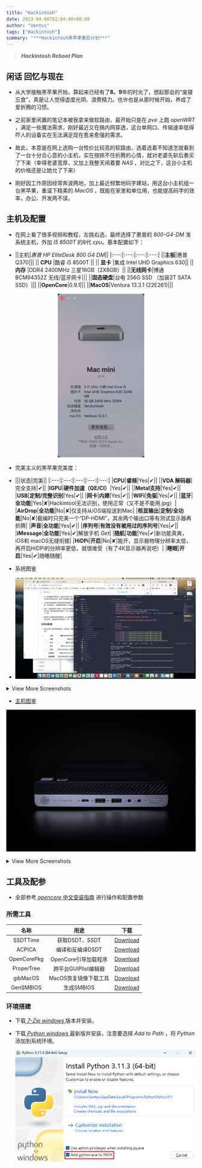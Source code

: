 ```yaml
---
title: "Hackintosh"
date: 2023-04-08T02:04:08+08:00
author: "Ventus"
tags: ["Hackintosh"]
summary: "***Hackintosh黑苹果重启计划***"
---
```


> ***Hackintosh Reboot Plan***

## 闲话 回忆与现在

* 从大学接触黑苹果开始，算起来已经有了**8、9**年的时光了，想起那会的“废寝忘食”，真是让人觉得虚度光阴、浪费精力。也许也是从那时候开始，养成了爱折腾的习惯。

* 之前家里闲置的笔记本被我拿来做软路由，最开始只是在 *pve* 上跑 *openWRT* ，满足一些魔法需求，刚好最近又在搞内网穿透，这台单网口、传输速率低得吓人的设备实在无法满足现在愈来愈强的需求。

* 故此，本意是在网上选购一台性价比较高的软路由，选着选着不知道怎就看到了一台十分合心意的小主机，实在按捺不住折腾的心情，就对老婆先斩后奏买了下来（幸得老婆宽厚，又加上我整天闹着要 *NAS* ，对比之下，这台小主机的价格还是让她允了下来）

* 刚好因工作原因经常奔波两地，加上最近频繁地码字建站，用这台小主机组一台黑苹果，重温下精美的 *MacOS* ，既能在家里和单位用，也能提高码字的效率，办公、开发两不误。

## 主机及配置

* 在网上看了很多视频和教程，左挑右选，最终选择了惠普的 *800-G4-DM* 准系统主机，外加 *I5 8500T* 的8代 *cpu*。基本配置如下：

* ||主机|*惠普 HP EliteDesk 800 G4 DM*||
|:---:|:---:|:---:|:---:|
||**主板**|惠普Q370|||
|| **CPU** |酷睿 i5 8500T ||
|| **显卡** |集成 Intel UHD Graphics 630||
|| **内存** |DDR4 2400MHz 三星16GB（2X8GB）||
||**无线网卡**|博通 BCM94352Z 无线/蓝牙网卡|||
||**固态硬盘**|台电 256G SSD （加装2T SATA SSD）|||
||**OpenCore**|0.9.1|||
||**MacOS**|Ventura 13.3.1 (22E261)||| 

<p align="center"><img height=435 src=/images/Hackintosh/1.png></p>

* 完美主义的黑苹果完美度：

* |||状态|完美||
|:---:|:---:|:---:|:---:|:---:|
|**CPU**|**睿频**|Yes|✔︎||
||**VDA 解码器**|完全支持|✔︎||
|**IGPU**|**硬件加速（QE/CI）**|Yes|✔︎||
||**Metal支持**|Yes|✔︎||
|**USB**|**定制/完整识别**|Yes|✔︎||
|**网卡**|**内建**|Yes|✔︎||
|**WIFI**|**免驱**|Yes|✔︎||
|**蓝牙**|**全功能**|Yes|✘|Hackintool无法识别，使用正常（又不是不能用.jpg）|
|**AirDrop**|**全功能**|No|✘|仅支持从iOS端投送到Mac|
|**核显输出**|**定制/全功能**|No|✘|截编时只完美一个“DP-HDMI”，其余两个输出口等有测试显示器再折腾|
|**声音**|**全功能**|Yes|✔︎||
|**序列号**|**有效没有被用过的序列号**|Yes|✔︎||
|**iMessage**|**全功能**|Yes|✔︎|解放手机 *Get*|
|**随航**|**功能**|Yes|✔︎|新功能真爽，iOS和 macOS无缝衔接|
|**HiDPi**|**开启**|No|✘|能开，显示器物理分辨率太低，再开启HiDPi的分辨率更低，就很难受（有了4K显示器再说吧）|
|**睡眠**|**开启**|Yes|✔︎|随睡随醒|

* 系统图鉴

* <img width=800 src=/images/Hackintosh/2.png>

<details>
<summary>
View More Screenshots
</summary>

![1](/images/Hackintosh//3.png)
![1](/images/Hackintosh//4.png)


</details>

* [主机图鉴](https://www.hacktiny.com/posts/2740.html)

![1](/images/Hackintosh/HP-EliteDesk-800-G4-35W-09.jpg "图鉴")

<details>
<summary>
View More Screenshots
</summary>

<img width=435 src=/images/Hackintosh/HP-EliteDesk-800-G4-35W-12.jpg>
<img width=435 src=/images/Hackintosh/HP-EliteDesk-800-G4-35W-13.jpg>
<img width=435 src=/images/Hackintosh/HP-EliteDesk-800-G4-35W-14.jpg>
<img width=435 src=/images/Hackintosh/HP-EliteDesk-800-G4-35W-15.jpg>
<img width=435 src=/images/Hackintosh/HP-EliteDesk-800-G4-35W-16.jpg>
<img width=435 src=/images/Hackintosh/HP-EliteDesk-800-G4-DM-35W-dGPU-03.jpg>
<img width=435 src=/images/Hackintosh/HP-EliteDesk-800-G4-DM-35W-Lock-01.jpg>
<img width=435 src=/images/Hackintosh/HP-EliteDesk-800-G4-DM-35W-Lock-02.jpg>

</details>


## 工具及配参

* 全部参考[ *opencore* 中文安装指南](https://sumingyd.github.io/OpenCore-Install-Guide/) 进行操作和配置参数

### 所需工具

|名称|用途|下载|
|:---:|:---:|:---:|
|SSDTTime|获取DSDT、SSDT|[Download](https://github.com/corpnewt/SSDTTime)|
|ACPICA|编译和反编译DSDT|[Download](https://acpica.org/downloads/binary-tools)|
|OpenCorePkg|OpenCore引导加载程序|[Download](https://github.com/acidanthera/OpenCorePkg/releases)|
|ProperTree|跨平台GUIPlist编辑器|[Download](https://github.com/corpnewt/ProperTree)|
|gibMacOS|MacOS恢复镜像下载工具|[Download](https://github.com/corpnewt/gibMacOS)|
|GenSMBIOS|生成SMBIOS|[Download](https://github.com/corpnewt/GenSMBIOS)|
### 环境搭建

* 下载[ *7-Zip windows* ](https://www.7-zip.org/a/7z2201-x64.exe)版本并安装。

* 下载[ *Python windows* ](https://www.python.org/ftp/python/3.11.3/python-3.11.3-amd64.exe)最新版并安装，注意要选择 *Add to Path* ，将 *Python* 添加到系统环境。

    ![2](/images/Hackintosh/Python.png "Python")

